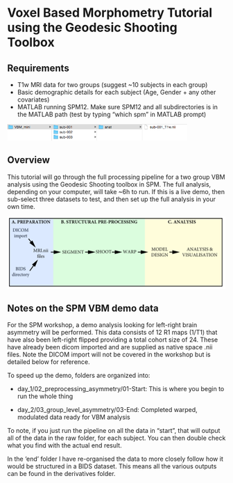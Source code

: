 # Voxel Based Morphometry Tutorial using the Geodesic Shooting Toolbox

## Requirements
- T1w MRI data for two groups (suggest ~10 subjects in each group)
- Basic demographic details for each subject (Age, Gender + any other covariates)
- MATLAB running SPM12. Make sure SPM12 and all subdirectories is in the MATLAB path (test by typing “which spm” in MATLAB prompt)

![](../../assets/figures/tutorials/vbm_spm_course_2024/index_dir_structure.png) 

## Overview
This tutorial will go through the full processing pipeline for a two group VBM analysis using the Geodesic Shooting toolbox in SPM. The full analysis, depending on your computer, will take ~6h to run. If this is a live demo, then sub-select three datasets to test, and then set up the full analysis in your own time.

![](../../assets/figures/tutorials/vbm_spm_course_2024/index_workflow.png)

## Notes on the SPM VBM demo data
For the SPM workshop, a demo analysis looking for left-right brain asymmetry will be performed. This data consists of 12 R1 maps (1/T1) that have also been left-right flipped providing a total cohort size of 24. These have already been dicom imported and are supplied as native space .nii files. Note the DICOM import will not be covered in the workshop but is detailed below for reference.  

To speed up the demo, folders are organized into:

-	day_1/02_preprocessing_asymmetry/01-Start: This is where you begin to run the whole thing
<!-- -	Middle: Spm segment completed, ready for shoot warping -->
-	day_2/03_group_level_asymmetry/03-End: Completed warped, modulated data ready for VBM analysis

To note, if you just run the pipeline on all the data in “start”, that will output all of the data in the raw folder, for each subject. You can then double check what you find with the actual end result.

In the <!--‘middle’ and--> ‘end’ folder I have re-organised the data to more closely follow how it would be structured in a BIDS dataset. This means all the various outputs can be found in the derivatives folder.
 
